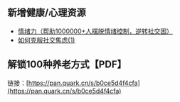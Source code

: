 ## 新增健康/心理资源
- [情绪力（帮助1000000+人摆脱情绪控制，逆转社交困）](https://pan.quark.cn/s/41ce7a0f1c1c)
- [如何克服社交焦虑(1)](https://pan.quark.cn/s/905991acfa60)

## 解锁100种养老方式【PDF】
链接：[https://pan.quark.cn/s/b0ce5d4f4cfa](https://pan.quark.cn/s/b0ce5d4f4cfa)
